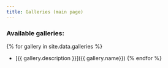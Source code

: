 ```yaml
---
title: Galleries (main page)
---
```


### Available galleries:

{% for gallery in site.data.galleries %}
- [{{ gallery.description }}]({{ gallery.name}})
{% endfor %}